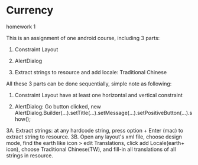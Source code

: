 # Currency
homework 1

This is an assignment of one android course, including 3 parts: 

1. Constraint Layout

2. AlertDialog

3. Extract strings to resource and add locale: Traditional Chinese


All these 3 parts can be done sequentially, simple note as following: 

1. Constraint Layout have at least one horizontal and vertical constraint

2. AlertDialog: Go button clicked, new AlertDialog.Builder(...).setTitle(...).setMessage(...).setPositiveButton(...).show();

3A. Extract strings: at any hardcode string, press option + Enter (mac) to extract string to resource. 
3B. Open any layout's xml file, choose design mode, find the earth like icon > edit Translations, click add Locale(earth+ icon), choose Traditional Chinese(TW), and fill-in all translations of all strings in resource.
